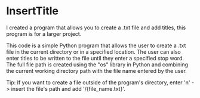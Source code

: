 # InsertTitle
I created a program that allows you to create a .txt file and add titles, this program is for a larger project.

This code is a simple Python program that allows the user to create a .txt file in the current directory or in a specified location. The user can also enter titles to be written to the file until they enter a specified stop word. The full file path is created using the "os" library in Python and combining the current working directory path with the file name entered by the user.

Tip: If you want to create a file outside of the program's directory, enter 'n' -> insert the file's path and add '/{file_name.txt}'.
